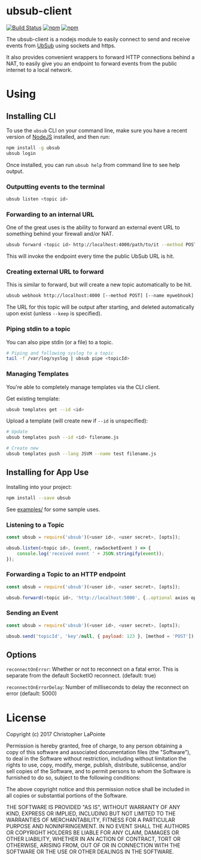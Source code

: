 # ubsub-client

[![Build Status](https://travis-ci.org/ubsub/ubsub-client.svg?branch=master)](https://travis-ci.org/ubsub/ubsub-client)
[![npm](https://img.shields.io/npm/v/ubsub.svg)](https://www.npmjs.com/package/ubsub)
[![npm](https://img.shields.io/npm/l/ubsub.svg)](https://www.npmjs.com/package/ubsub)

The ubsub-client is a nodejs module to easily connect to send and receive events from [UbSub](https://ubsub.io) using sockets and https.

It also provides convenient wrappers to forward HTTP connections behind a NAT, to easily give you an endpoint to forward
events from the public internet to a local network.

# Using

## Installing CLI

To use the `ubsub` CLI on your command line, make sure you have a recent version of [NodeJS](https://nodejs.org/en/) installed, and then run:

```bash
npm install -g ubsub
ubsub login
```

Once installed, you can run `ubsub help` from command line to see help output.

### Outputting events to the terminal

```bash
ubsub listen <topic id>
```

### Forwarding to an internal URL

One of the great uses is the ability to forward an external event URL to something behind your firewall and/or NAT.

```bash
ubsub forward <topic id> http://localhost:4000/path/to/it --method POST
```

This will invoke the endpoint every time the public UbSub URL is hit.

### Creating external URL to forward

This is similar to forward, but will create a new topic automatically to be hit.

```bash
ubsub webhook http://localhost:4000 [--method POST] [--name mywebhook] [--keyless]
```

The URL for this topic will be output after starting, and deleted automatically upon exist (unless `--keep` is specified).

### Piping stdin to a topic

You can also pipe stdin (or a file) to a topic.

```bash
# Piping and following syslog to a topic
tail -f /var/log/syslog | ubsub pipe <topicId>
```

### Managing Templates

You're able to completely manage templates via the CLI client.

Get existing template:
```bash
ubsub templates get --id <id>
```

Upload a template (will create new if `--id` is unspecified):
```bash
# Update
ubsub templates push --id <id> filename.js

# Create new
ubsub templates push --lang JSVM --name test filename.js
```



## Installing for App Use

Installing into your project:

```bash
npm install --save ubsub
```

See [examples/](examples/) for some sample uses.

### Listening to a Topic

```js
const ubsub = require('ubsub')(<user id>, <user secret>, [opts]);

ubsub.listen(<topic id>, (event, rawSocketEvent ) => {
	console.log('received event ' + JSON.stringify(event));
});
```

### Forwarding a Topic to an HTTP endpoint

```js
const ubsub = require('ubsub')(<user id>, <user secret>, [opts]);

ubsub.forward(<topic id>, 'http://localhost:5000', {..optional axios opts..});
```

### Sending an Event
```js
const ubsub = require('ubsub')(<user id>, <user secret>, [opts]);

ubsub.send('topicId', 'key'/null, { payload: 123 }, [method = 'POST']);
```

## Options

`reconnectOnError`: Whether or not to reconnect on a fatal error. This is separate from the default SocketIO reconnect. (default: true)

`reconnectOnErrorDelay`: Number of milliseconds to delay the reconnect on error (default: 5000)

# License

Copyright (c) 2017 Christopher LaPointe

Permission is hereby granted, free of charge, to any person obtaining a copy
of this software and associated documentation files (the "Software"), to deal
in the Software without restriction, including without limitation the rights
to use, copy, modify, merge, publish, distribute, sublicense, and/or sell
copies of the Software, and to permit persons to whom the Software is
furnished to do so, subject to the following conditions:

The above copyright notice and this permission notice shall be included in all
copies or substantial portions of the Software.

THE SOFTWARE IS PROVIDED "AS IS", WITHOUT WARRANTY OF ANY KIND, EXPRESS OR
IMPLIED, INCLUDING BUT NOT LIMITED TO THE WARRANTIES OF MERCHANTABILITY,
FITNESS FOR A PARTICULAR PURPOSE AND NONINFRINGEMENT. IN NO EVENT SHALL THE
AUTHORS OR COPYRIGHT HOLDERS BE LIABLE FOR ANY CLAIM, DAMAGES OR OTHER
LIABILITY, WHETHER IN AN ACTION OF CONTRACT, TORT OR OTHERWISE, ARISING FROM,
OUT OF OR IN CONNECTION WITH THE SOFTWARE OR THE USE OR OTHER DEALINGS IN THE
SOFTWARE.

